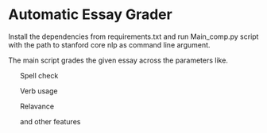 # Automatic Essay Grader
<p>Install the dependencies from requirements.txt and run Main_comp.py script with the path to stanford core nlp as command line argument.</p>
<p>The main script grades the given essay across the parameters like.</p>
<ol> Spell check </ol>
<ol> Verb usage </ol>
<ol> Relavance </ol>
<ol> and other features </ol>
